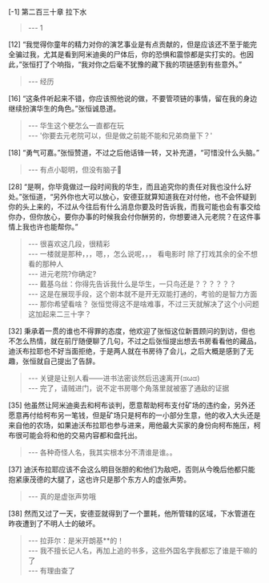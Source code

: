 
[-1] 第二百三十章 拉下水
>--- 1<br>

[12] “我觉得你童年的精力对你的演艺事业是有点贡献的，但是应该还不至于能完全骗过我，尤其是看到阿米迪奥的尸体后，你的恐惧和震惊都是实打实的。也因此，”张恒打了个响指，“我对你之后毫不犹豫的藏下我的项链感到有些意外。”
>--- 经历<br>

[16] “这条件听起来不错，你应该照他说的做，不要管项链的事情，留在我的身边继续扮演华生的角色。”张恒诚恳道。
>--- 华生这个梗怎么一直都在玩<br>
>--- '你要去元老院可以，但是做之前能不能和兄弟商量下？'<br>

[18] “勇气可嘉。”张恒赞道，不过之后他话锋一转，又补充道，“可惜没什么头脑。”
>--- 有点小聪明，但没有脑子🧠<br>

[28] “是啊，你毕竟做过一段时间我的华生，而且追究你的责任对我也没什么好处。”张恒道，“另外你也大可以放心，安德亚就算知道我在对付他，也不会怀疑到你的头上来的，不过从今往后有什么消息你要及时告诉我，而我可能也会有事交给你办，但你放心，要你办事的时候我会付你酬劳的，你想要进入元老院？在这件事情上我也许也能帮你。”
>--- 很喜欢这几段，很精彩<br>
>--- 一楼就是那种，，，嗯，，怎么说呢，，，
看电影时 除了打戏其余的全不想看的那种人<br>
>--- 进元老院?你确定?<br>
>--- 戴基乌丝：你得先告诉我什么是华生，一只鸟还是？？？？？？<br>
>--- 这是在展现手段，这个剧本就不是开无双能打通的，考验的是智力方面<br>
>--- 那你希望看啥？
张恒觉得这不是啥难事，不过三天就解决了这个小问题
这加起来二三十字？<br>

[32] 秉承着一贯的谁也不得罪的态度，他欢迎了张恒这位新晋顾问的到访，但也不怎么热情，就在前厅随便聊了几句，不过之后张恒提出想去书房看看他的藏品，迪沃布拉耶也不好当面拒绝，于是两人就在书房待了会儿，之后大概是感到了无趣，张恒就自己提出了告辞。
>--- 关键是让别人看——进书法密谈然后迅速离开(ಡωಡ)<br>
>--- 完了，请贼进门，说不定书房哪个角落里就被塞了通敌的证据<br>

[35] 他虽然让阿米迪奥去和柯布谈判，愿意帮助柯布支付矿场的违约金，另外还愿意再付给柯布另一笔钱，但是矿场只是柯布的一小部分生意，他的收入大头还是来自他的农场，如果迪沃布拉耶也参与进来，用他最大买家的身份向柯布施压，柯布很可能会将和他的交易内容都和盘托出。
>--- 各种奇怪人名，我其实根本分不清谁是谁。。<br>

[37] 迪沃布拉耶应该不会这么明目张胆的和他们为敌吧，否则从今晚后他都只能抱紧康茂德的大腿了，这也许只是那个东方人的虚张声势。
>--- 真的是虚张声势哦<br>

[38] 然而又过了一天，安德亚就得到了一个噩耗，他所管辖的区域，下水管道在昨夜遭到了不明人士的破坏。
>--- 拉菲尔：是米开朗基**的！<br>
>--- 我不擅长记人名，再加上追的书多，这些外国名字我都忘了谁是干嘛的了<br>
>--- 有理由查了<br>
